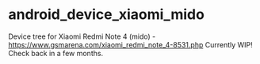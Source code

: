 # android_device_xiaomi_mido
Device tree for Xiaomi Redmi Note 4 (mido) - https://www.gsmarena.com/xiaomi_redmi_note_4-8531.php
Currently WIP! Check back in a few months.
